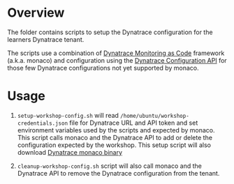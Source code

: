 # Overview 

The folder contains scripts to setup the Dynatrace configuration for the learners Dynatrace tenant. 

The scripts use a combination of [Dynatrace Monitoring as Code](https://github.com/dynatrace-oss/dynatrace-monitoring-as-code) framework (a.k.a. monaco) and configuration using the [Dynatrace Configuration API](https://www.dynatrace.com/support/help/dynatrace-api/configuration-api/) for those few Dynatrace configurations not yet supported by monaco.  

# Usage

1. `setup-workshop-config.sh` will read `/home/ubuntu/workshop-credentials.json` file for Dynatrace URL and API token and set environment variables used by the scripts and expected by monaco.  This script calls monaco and the Dynatrace API to add or delete the configuration expected by the workshop.  This setup script will also download [Dynatrace monaco binary](https://github.com/dynatrace-oss/dynatrace-monitoring-as-code/releases)

1. `cleanup-workshop-config.sh` script will also call monaco and the Dynatrace API to remove the Dynatrace configuration from the tenant.
